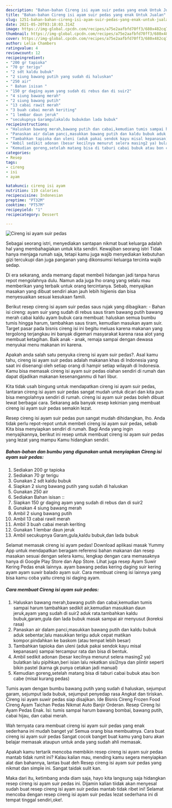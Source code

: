 ```yaml
---
description: "Bahan-bahan Cireng isi ayam suir pedas yang enak Untuk Jualan"
title: "Bahan-bahan Cireng isi ayam suir pedas yang enak Untuk Jualan"
slug: 1251-bahan-bahan-cireng-isi-ayam-suir-pedas-yang-enak-untuk-jualan
date: 2021-05-20T03:18:03.314Z
image: https://img-global.cpcdn.com/recipes/a75e2aafbfd70ff3/680x482cq70/cireng-isi-ayam-suir-pedas-foto-resep-utama.jpg
thumbnail: https://img-global.cpcdn.com/recipes/a75e2aafbfd70ff3/680x482cq70/cireng-isi-ayam-suir-pedas-foto-resep-utama.jpg
cover: https://img-global.cpcdn.com/recipes/a75e2aafbfd70ff3/680x482cq70/cireng-isi-ayam-suir-pedas-foto-resep-utama.jpg
author: Lelia Chambers
ratingvalue: 4
reviewcount: 12
recipeingredient:
- "200 gr tapioka"
- "70 gr terigu"
- "2 sdt kaldu bubuk"
- "2 siung bawang putih yang sudah di haluskan"
- "250 air"
- " Bahan isisan "
- "150 gr daging ayam yang sudah di rebus dan di suir2"
- "4 siung bawang merah"
- "2 siung bawang putih"
- "13 cabai rawit merah"
- "3 buah cabai merah keriting"
- "1 lembar daun jeruk"
- "secukupnya Garamgulakaldu bubukdan lada bubuk"
recipeinstructions:
- "Haluskan bawang merah,bawang putih dan cabai,kemudian tumis sampai harum tambahkan sedikit air,kemudian masukkan daun jeruk,ayam yang sudah di suir2 aduk rata.tambahkan kaldu bubuk,garam,gula dan lada bubuk masak sampai air menyusut (koreksi rasa)"
- "Panaskan air dalam panci,masukkan bawang putih dan kaldu bubuk aduk sebentar,lalu masukkan terigu aduk cepat matikan kompor.pindahkan ke baskom (atau tempat lebih besar)"
- "Tambahkan tapioka dan uleni (aduk pakai sendok kayu misal kepanasan) sampai tercampur rata dan bisa di bentuk."
- "Ambil sedikit adonan (besar kecilnya menurut selera masing2 ya) bulatkan lalu pipihkan,beri isian lalu rekatkan sisi2nya dan plintir seperti bikin pastel (karna gk punya cetakan jadi manual)"
- "Kemudian goreng,setelah matang bisa di taburi cabai bubuk atau bon cabe (misal kurang pedas)"
categories:
- Resep
tags:
- cireng
- isi
- ayam

katakunci: cireng isi ayam 
nutrition: 119 calories
recipecuisine: Indonesian
preptime: "PT32M"
cooktime: "PT57M"
recipeyield: "1"
recipecategory: Dessert

---
```



![Cireng isi ayam suir pedas](https://img-global.cpcdn.com/recipes/a75e2aafbfd70ff3/680x482cq70/cireng-isi-ayam-suir-pedas-foto-resep-utama.jpg)

Sebagai seorang istri, menyediakan santapan nikmat buat keluarga adalah hal yang membahagiakan untuk kita sendiri. Kewajiban seorang istri Tidak hanya menjaga rumah saja, tetapi kamu juga wajib menyediakan kebutuhan gizi tercukupi dan juga panganan yang dikonsumsi keluarga tercinta wajib sedap.

Di era  sekarang, anda memang dapat membeli hidangan jadi tanpa harus repot mengolahnya dulu. Namun ada juga lho orang yang selalu mau memberikan yang terbaik untuk orang tercintanya. Sebab, menyajikan masakan yang dibuat sendiri akan jauh lebih higienis dan bisa menyesuaikan sesuai kesukaan famili. 

Berikut resep cireng isi ayam suir pedas saus rujak yang dibagikan: - Bahan isi cireng: ayam suir yang sudah di rebus saus tiram bawang putih bawang merah cabai kaldu ayam bubuk cara membuat: haluskan semua bumbu tumis hingga harum, tambahkan saus tiram, kemudian masukan ayam suir. Target pasar pada bisnis cireng isi ini begitu meluas karena makanan yang tergolong terjangkau ini banyak digemari masyarakat karena rasa alot yang membuat ketagihan. Baik anak - anak, remaja sampai dengan dewasa menyukai menu makanan ini karena.

Apakah anda salah satu penyuka cireng isi ayam suir pedas?. Asal kamu tahu, cireng isi ayam suir pedas adalah makanan khas di Indonesia yang saat ini disenangi oleh setiap orang di hampir setiap wilayah di Indonesia. Kamu bisa memasak cireng isi ayam suir pedas olahan sendiri di rumah dan dapat dijadikan makanan kesenanganmu di hari libur.

Kita tidak usah bingung untuk mendapatkan cireng isi ayam suir pedas, lantaran cireng isi ayam suir pedas sangat mudah untuk dicari dan kita pun bisa mengolahnya sendiri di rumah. cireng isi ayam suir pedas boleh dibuat lewat berbagai cara. Sekarang ada banyak resep kekinian yang membuat cireng isi ayam suir pedas semakin lezat.

Resep cireng isi ayam suir pedas pun sangat mudah dihidangkan, lho. Anda tidak perlu repot-repot untuk membeli cireng isi ayam suir pedas, sebab Kita bisa menyiapkan sendiri di rumah. Bagi Anda yang ingin menyajikannya, berikut ini resep untuk membuat cireng isi ayam suir pedas yang lezat yang mampu Kamu hidangkan sendiri.

<!--inarticleads1-->

##### Bahan-bahan dan bumbu yang digunakan untuk menyiapkan Cireng isi ayam suir pedas:

1. Sediakan 200 gr tapioka
1. Sediakan 70 gr terigu
1. Gunakan 2 sdt kaldu bubuk
1. Siapkan 2 siung bawang putih yang sudah di haluskan
1. Gunakan 250 air
1. Sediakan  Bahan isisan ::
1. Siapkan 150 gr daging ayam yang sudah di rebus dan di suir2
1. Gunakan 4 siung bawang merah
1. Ambil 2 siung bawang putih
1. Ambil 13 cabai rawit merah
1. Ambil 3 buah cabai merah keriting
1. Gunakan 1 lembar daun jeruk
1. Ambil secukupnya Garam,gula,kaldu bubuk,dan lada bubuk


Selamat memasak cireng isi ayam pedas! Download aplikasi masak Yummy App untuk mendapatkan beragam referensi bahan makanan dan resep masakan sesuai dengan selera kamu, lengkap dengan cara memasaknya hanya di Google Play Store dan App Store. Lihat juga resep Ayam Suwir Kering Pedas enak lainnya. ayam bawang pedas kering daging suir kering ayam ayam suwir balado ayam suir. Cara membuat cireng isi lainnya yang bisa kamu coba yaitu cireng isi daging ayam. 

<!--inarticleads2-->

##### Cara membuat Cireng isi ayam suir pedas:

1. Haluskan bawang merah,bawang putih dan cabai,kemudian tumis sampai harum tambahkan sedikit air,kemudian masukkan daun jeruk,ayam yang sudah di suir2 aduk rata.tambahkan kaldu bubuk,garam,gula dan lada bubuk masak sampai air menyusut (koreksi rasa)
1. Panaskan air dalam panci,masukkan bawang putih dan kaldu bubuk aduk sebentar,lalu masukkan terigu aduk cepat matikan kompor.pindahkan ke baskom (atau tempat lebih besar)
1. Tambahkan tapioka dan uleni (aduk pakai sendok kayu misal kepanasan) sampai tercampur rata dan bisa di bentuk.
1. Ambil sedikit adonan (besar kecilnya menurut selera masing2 ya) bulatkan lalu pipihkan,beri isian lalu rekatkan sisi2nya dan plintir seperti bikin pastel (karna gk punya cetakan jadi manual)
1. Kemudian goreng,setelah matang bisa di taburi cabai bubuk atau bon cabe (misal kurang pedas)


Tumis ayam dengan bumbu bawang putih yang sudah d haluskan, sejumput garam, sejumput lada bubuk, sejumput penyedap rasa Angkat dan tiriskan. Cireng isi ayam suwir pedas siap disajikan. Ide Bisnis Cireng Frozen Food Cireng Ayam Taichan Pedas Nikmat Auto Banjir Orderan. Resep Cireng Isi Ayam Pedas Enak. Isi: tumis sampai harum bawang bombai, bawang putih, cabai hijau, dan cabai merah. 

Wah ternyata cara membuat cireng isi ayam suir pedas yang enak sederhana ini mudah banget ya! Semua orang bisa membuatnya. Cara buat cireng isi ayam suir pedas Sangat cocok banget buat kamu yang baru akan belajar memasak ataupun untuk anda yang sudah ahli memasak.

Apakah kamu tertarik mencoba membikin resep cireng isi ayam suir pedas mantab tidak rumit ini? Kalau kalian mau, mending kamu segera menyiapkan alat dan bahannya, lantas buat deh Resep cireng isi ayam suir pedas yang nikmat dan simple ini. Sangat taidak sulit kan. 

Maka dari itu, ketimbang anda diam saja, hayo kita langsung saja hidangkan resep cireng isi ayam suir pedas ini. Dijamin kalian tiidak akan menyesal sudah buat resep cireng isi ayam suir pedas mantab tidak ribet ini! Selamat mencoba dengan resep cireng isi ayam suir pedas lezat sederhana ini di tempat tinggal sendiri,oke!.

